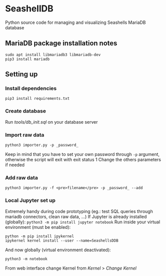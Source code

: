 # SeashellDB
Python source code for managing and visualizing Seashells MariaDB database

## MariaDB package installation notes
```
sudo apt install libmariadb3 libmariadb-dev
pip3 install mariadb
```

## Setting up

### Install dependencies
```
pip3 install requirements.txt
```

### Create database
Run _tools/db_init.sql_ on your database server

### Import raw data
```
python3 importer.py -p _password_
```
Keep in mind that you have to set your own password through `-p` argument, otherwise the script will exit with exit status 1
Change the others parameters if needed

### Add raw data
```
python3 importer.py -f <pre>filename</pre> -p _password_ --add
```

### Local Jupyter set up 
Extremely handy during code prototyping (eg.: test SQL queries through mariadb connectors, clean raw data, ...)
If Jupyter is already installed (globally): `python3 -m pip install jupyter notebook`
Run inside your virtual environment (must be enabled):
```
python -m pip install ipykernel
ipykernel kernel install --user --name=SeashellsDDB
```
And now globally (virtual environment deactivated):
```
python3 -m notebook
```
From web interface change Kernel from _Kernel_ > _Change Kernel_